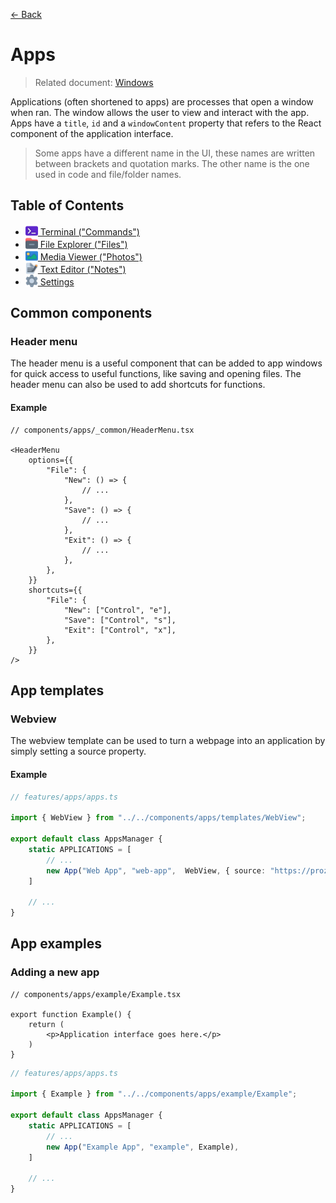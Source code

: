 [← Back](../README.md)

# Apps

> Related document: [Windows](../windows/README.md)

Applications (often shortened to apps) are processes that open a window when ran. The window allows the user to view and interact with the app. Apps have a `title`, `id` and a `windowContent` property that refers to the React component of the application interface.

> Some apps have a different name in the UI, these names are written between brackets and quotation marks. The other name is the one used in code and file/folder names.

## Table of Contents

- [<img src="../../../public/assets/apps/icons/terminal.svg" width=20 height=20 style="vertical-align: text-bottom; background: none;"/> Terminal ("Commands")](terminal/README.md)
- [<img src="../../../public/assets/apps/icons/file-explorer.svg" width=20 height=20 style="vertical-align: text-bottom; background: none;"/> File Explorer ("Files")](file-explorer/README.md)
- [<img src="../../../public/assets/apps/icons/media-viewer.svg" width=20 height=20 style="vertical-align: text-bottom; background: none;"/> Media Viewer ("Photos")](media-viewer/README.md)
- [<img src="../../../public/assets/apps/icons/text-editor.svg" width=20 height=20 style="vertical-align: text-bottom; background: none;"/> Text Editor ("Notes")](text-editor/README.md)
- [<img src="../../../public/assets/apps/icons/settings.svg" width=20 height=20 style="vertical-align: text-bottom; background: none;"/> Settings](settings/README.md)

## Common components

### Header menu

The header menu is a useful component that can be added to app windows for quick access to useful functions, like saving and opening files. The header menu can also be used to add shortcuts for functions.

#### Example

```tsx
// components/apps/_common/HeaderMenu.tsx

<HeaderMenu
	options={{
		"File": {
			"New": () => {
				// ...
			},
			"Save": () => {
				// ...
			},
			"Exit": () => {
				// ...
			},
		},
	}}
	shortcuts={{
		"File": {
			"New": ["Control", "e"],
			"Save": ["Control", "s"],
			"Exit": ["Control", "x"],
		},
	}}
/>
```

## App templates

### Webview

The webview template can be used to turn a webpage into an application by simply setting a source property.

#### Example

```ts
// features/apps/apps.ts

import { WebView } from "../../components/apps/templates/WebView";

export default class AppsManager {
	static APPLICATIONS = [
		// ...
		new App("Web App", "web-app",  WebView, { source: "https://prozilla.dev/" }),
	]

	// ...
}
```

## App examples

### Adding a new app

```tsx
// components/apps/example/Example.tsx

export function Example() {
	return (
		<p>Application interface goes here.</p>
	)
}
```

```ts
// features/apps/apps.ts

import { Example } from "../../components/apps/example/Example";

export default class AppsManager {
	static APPLICATIONS = [
		// ...
		new App("Example App", "example", Example),
	]

	// ...
}
```